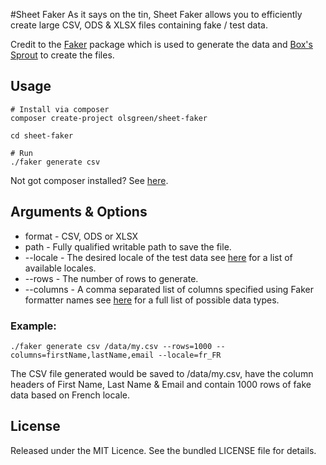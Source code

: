 #Sheet Faker
As it says on the tin, Sheet Faker allows you to efficiently create large CSV, ODS & XLSX files containing fake / test data.

Credit to the [Faker](https://github.com/fzaninotto/Faker) package which is used to generate the data and [Box's Sprout](https://github.com/box/spout) to create the files.

## Usage
    # Install via composer
    composer create-project olsgreen/sheet-faker
    
    cd sheet-faker

    # Run
    ./faker generate csv

Not got composer  installed? See [here](https://getcomposer.org/doc/00-intro.md).

## Arguments & Options
- format - CSV, ODS or XLSX
- path   - Fully qualified writable path to save the file.
- --locale - The desired locale of the test data see [here](http://bit.ly/1NTquJb) for a list of available locales.
- --rows - The number of rows to generate.
- --columns - A comma separated list of columns specified using Faker formatter names see [here](http://bit.ly/1NyNeUH) for a full list of possible data types.

### Example:
`./faker generate csv /data/my.csv --rows=1000 --columns=firstName,lastName,email --locale=fr_FR`

The CSV file generated would be saved to /data/my.csv, have the column headers of First Name, Last Name & Email and contain 1000 rows of fake data based on French locale.

## License
Released under the MIT Licence. See the bundled LICENSE file for details.